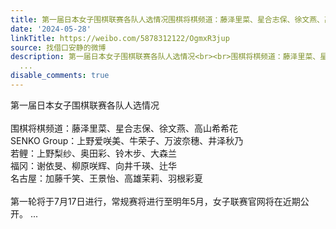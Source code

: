 ```yaml
---
title: 第一届日本女子围棋联赛各队人选情况围棋将棋频道：藤泽里菜、星合志保、徐文燕、高山希希花SENKO Group：上野爱咲美、牛荣子、万波奈穗、井泽秋乃若鲤：上野梨...
date: '2024-05-28'
linkTitle: https://weibo.com/5878312122/OgmxR3jup
source: 找借口安静的微博
description: 第一届日本女子围棋联赛各队人选情况<br><br>围棋将棋频道：藤泽里菜、星合志保、徐文燕、高山希希花<br>SENKO Group：上野爱咲美、牛荣子、万波奈穗、井泽秋乃<br>若鲤：上野梨纱、奥田彩、铃木步、大森兰<br>福冈：谢依旻、柳原咲辉、向井千瑛、辻华<br>名古屋：加藤千笑、王景怡、高雄茉莉、羽根彩夏<br><br>第一轮将于7月17日进行，常规赛将进行至明年5月，女子联赛官网将在近期公开。
  ...
disable_comments: true
---
```

第一届日本女子围棋联赛各队人选情况<br><br>围棋将棋频道：藤泽里菜、星合志保、徐文燕、高山希希花<br>SENKO Group：上野爱咲美、牛荣子、万波奈穗、井泽秋乃<br>若鲤：上野梨纱、奥田彩、铃木步、大森兰<br>福冈：谢依旻、柳原咲辉、向井千瑛、辻华<br>名古屋：加藤千笑、王景怡、高雄茉莉、羽根彩夏<br><br>第一轮将于7月17日进行，常规赛将进行至明年5月，女子联赛官网将在近期公开。 ...